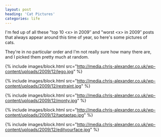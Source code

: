 ```yaml
---
layout: post
heading: 'Cat Pictures'
categories: life
---
```


I'm fed up of all these "top 10 &lt;x&gt; in 2009″ and "worst &lt;x&gt; in 2009″ posts that always appear around this time of year, so here's some pictures of cats.

They're in no particular order and I'm not really sure how many there are, and I picked them pretty much at random.

{% include images/block.html src="http://media.chris-alexander.co.uk/wp-content/uploads/2009/12/lego.jpg" %}

{% include images/block.html src="http://media.chris-alexander.co.uk/wp-content/uploads/2009/12/restraint.jpg" %}

{% include images/block.html src="http://media.chris-alexander.co.uk/wp-content/uploads/2009/12/monty.jpg" %}

{% include images/block.html src="http://media.chris-alexander.co.uk/wp-content/uploads/2009/12/taptaptap.jpg" %}

{% include images/block.html src="http://media.chris-alexander.co.uk/wp-content/uploads/2009/12/edityourface.jpg" %} 
